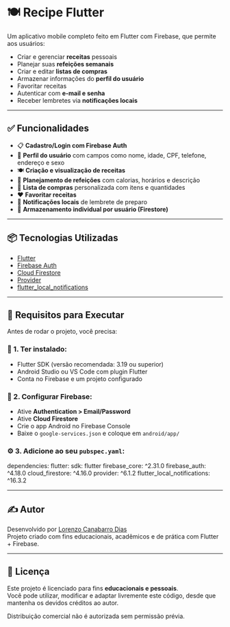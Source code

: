 # 🍽️ Recipe Flutter

Um aplicativo mobile completo feito em Flutter com Firebase, que permite aos usuários:

- Criar e gerenciar **receitas** pessoais
- Planejar suas **refeições semanais**
- Criar e editar **listas de compras**
- Armazenar informações do **perfil do usuário**
- Favoritar receitas
- Autenticar com **e-mail e senha**
- Receber lembretes via **notificações locais**

---

## ✅ Funcionalidades

- 📋 **Cadastro/Login com Firebase Auth**
- 👤 **Perfil do usuário** com campos como nome, idade, CPF, telefone, endereço e sexo
- 🍽️ **Criação e visualização de receitas**
- 🧠 **Planejamento de refeições** com calorias, horários e descrição
- 🛒 **Lista de compras** personalizada com itens e quantidades
- ❤️ **Favoritar receitas**
- 🔔 **Notificações locais** de lembrete de preparo
- 🧾 **Armazenamento individual por usuário (Firestore)**

---

## 📦 Tecnologias Utilizadas

- [Flutter](https://flutter.dev/)
- [Firebase Auth](https://firebase.google.com/products/auth)
- [Cloud Firestore](https://firebase.google.com/products/firestore)
- [Provider](https://pub.dev/packages/provider)
- [flutter_local_notifications](https://pub.dev/packages/flutter_local_notifications)

---

## 🔧 Requisitos para Executar

Antes de rodar o projeto, você precisa:

### 📁 1. Ter instalado:
- Flutter SDK (versão recomendada: 3.19 ou superior)
- Android Studio ou VS Code com plugin Flutter
- Conta no Firebase e um projeto configurado

### 🔑 2. Configurar Firebase:
- Ative **Authentication > Email/Password**
- Ative **Cloud Firestore**
- Crie o app Android no Firebase Console
- Baixe o `google-services.json` e coloque em `android/app/`

### ⚙️ 3. Adicione ao seu `pubspec.yaml`:

dependencies:
  flutter:
    sdk: flutter
  firebase_core: ^2.31.0
  firebase_auth: ^4.18.0
  cloud_firestore: ^4.16.0
  provider: ^6.1.2
  flutter_local_notifications: ^16.3.2

---

## ✍️ Autor

Desenvolvido por [Lorenzo Canabarro Dias](https://github.com/LorenzoDias25)  
Projeto criado com fins educacionais, acadêmicos e de prática com Flutter + Firebase.

---

## 📃 Licença

Este projeto é licenciado para fins **educacionais e pessoais**.  
Você pode utilizar, modificar e adaptar livremente este código, desde que mantenha os devidos créditos ao autor.

Distribuição comercial não é autorizada sem permissão prévia.
